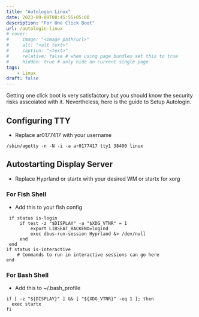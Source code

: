 ```yaml
---
title: "Autologin Linux"
date: 2023-09-09T08:45:55+05:00
description: "For One Click Boot"
url: /autologin-linux
# cover:
#     image: "<image path/url>"
#     alt: "<alt text>"
#     caption: "<text>"
#     relative: false # when using page bundles set this to true
#     hidden: true # only hide on current single page
tags:
    - Linux
draft: false
---
```

Getting one click boot is very satisfactory but you should know the security risks asscoiated with it. Nevertheless, here is the guide to Setup Autologin.
## Configuring TTY
* Replace ar0177417 with your username

```
/sbin/agetty -n -N -i -a ar0177417 tty1 38400 linux
```
## Autostarting Display Server
* Replace Hyprland or startx with your desired WM or startx for xorg
### For Fish Shell
* Add this to your fish config
```
 if status is-login
     if test -z "$DISPLAY" -a "$XDG_VTNR" = 1
         export LIBSEAT_BACKEND=logind
         exec dbus-run-session Hyprland &> /dev/null
     end
 end
if status is-interactive
    # Commands to run in interactive sessions can go here
end
```
### For Bash Shell
* Add this to ~/.bash_profile
```
if [ -z "${DISPLAY}" ] && [ "${XDG_VTNR}" -eq 1 ]; then
  exec startx
fi
```
